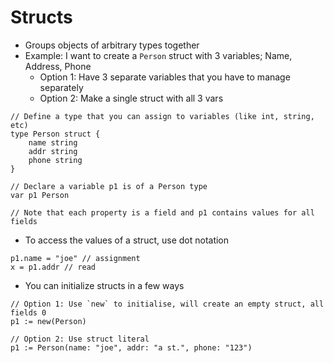 # Structs

- Groups objects of arbitrary types together
- Example: I want to create a `Person` struct with 3 variables; Name, Address, Phone
    - Option 1: Have 3 separate variables that you have to manage separately 
    - Option 2: Make a single struct with all 3 vars
```
// Define a type that you can assign to variables (like int, string, etc)
type Person struct {
    name string
    addr string
    phone string
}

// Declare a variable p1 is of a Person type
var p1 Person

// Note that each property is a field and p1 contains values for all fields
```

- To access the values of a struct, use dot notation
```
p1.name = "joe" // assignment
x = p1.addr // read
```

- You can initialize structs in a few ways
```
// Option 1: Use `new` to initialise, will create an empty struct, all fields 0
p1 := new(Person) 

// Option 2: Use struct literal
p1 := Person(name: "joe", addr: "a st.", phone: "123")
```